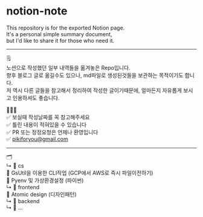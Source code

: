 # notion-note
This repository is for the exported Notion page.  
It's a personal simple summary document,  
but I'd like to share it for those who need it.  

---  
🗒  
노션으로 작성했던 일부 내역들을 옮겨놓은 Repo입니다.  
향후 블로그 글로 옮길수도 있으나, md파일로 생성된것들을 보관하는 목적이기도 합니다.  
저 역시 다른 글들을 참고해서 정리하여 작성한 글이기때문에, 얼마든지 자유롭게 보시고 인용하셔도 좋습니다.

👩🏻‍💻  
✅ 보실때 작성날짜를 꼭 참고해주세요  
✅ 틀린 내용이 적혀있을 수 있습니다  
✅ PR 또는 정정요청은 언제나 환영입니다  
✅ pikiforyou@gmail.com  

---

🗂  
↳ 📂 cs  
    📄 GsUtil을 이용한 CLI작업 (GCP에서 AWS로 즉시 파일이전하기)  
    📄 Pyenv 및 가상환경설정 (파이썬)  
↳ 📂 frontend  
    📄 Atomic design (디자인패턴)  
↳ 📂 backend  
↳ 📂 ...


